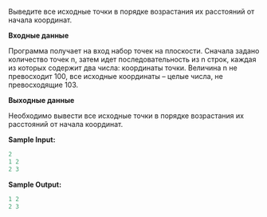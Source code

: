 Выведите все исходные точки в порядке возрастания их расстояний от начала координат.

**Входные данные**

Программа получает на вход набор точек на плоскости. Сначала задано количество точек n, затем идет последовательность из n строк, каждая из которых содержит два числа: координаты точки. Величина n не превосходит 100, все исходные координаты – целые числа, не превосходящие 103.

**Выходные данные**

Необходимо вывести все исходные точки в порядке возрастания их расстояний от начала координат.

**Sample Input:**

```cpp
2
1 2
2 3
```


**Sample Output:**

```cpp
1 2
2 3
```
